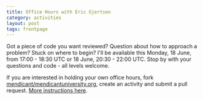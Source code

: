```yaml
---
title: Office Hours with Eric Gjertsen
category: activities
layout: post
tags: frontpage
---
```


Got a piece of code you want reviewed? Question about how to approach a problem? Stuck on where to begin? I'll be available this Monday, 18 June, from 17:00 - 18:30 UTC or 18 June, 20:30 - 22:00 UTC. Stop by with your questions and code - all levels welcome.

If you are interested in holding your own office hours, fork [mendicant/mendicantuniversity.org](https://github.com/mendicant/mendicantuniversity.org), create an activity and submit a pull request. [More instructions here](https://github.com/mendicant/mendicantuniversity.org/wiki/How-to-post-an-activity-to-mendicantuniversity.org).

